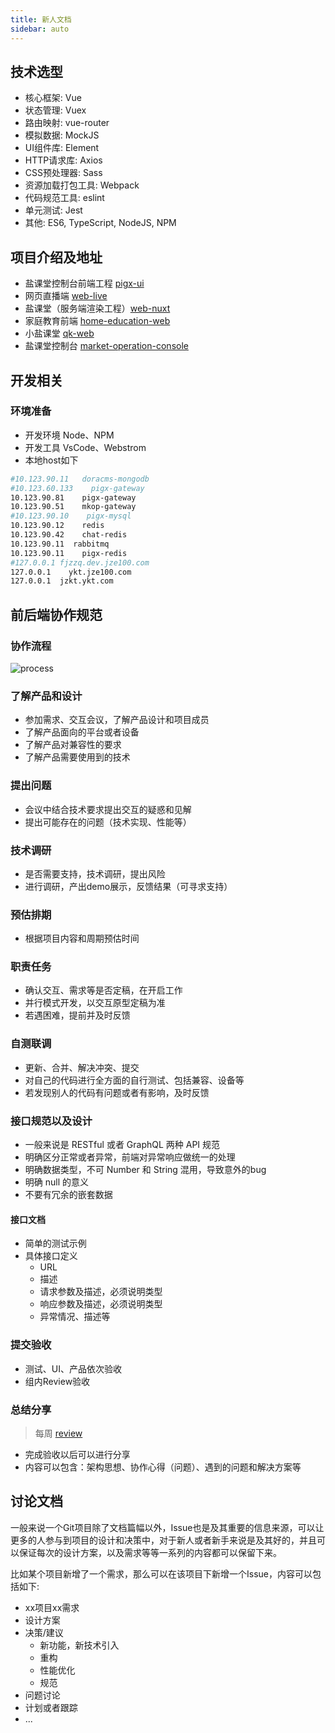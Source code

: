 ```yaml
---
title: 新人文档
sidebar: auto
---
```


## 技术选型
* 核心框架: Vue
* 状态管理: Vuex
* 路由映射: vue-router
* 模拟数据: MockJS
* UI组件库: Element
* HTTP请求库: Axios
* CSS预处理器: Sass
* 资源加载打包工具: Webpack
* 代码规范工具: eslint
* 单元测试: Jest
* 其他: ES6, TypeScript, NodeJS, NPM

## 项目介绍及地址

* 盐课堂控制台前端工程 [pigx-ui](http://git.jze100.com:8000/saltclass/pigx-ui)
* 网页直播端 [web-live](http://git.jze100.com:8000/saltclass/web-live)
* 盐课堂（服务端渲染工程）[web-nuxt](http://git.jze100.com:8000/saltclass/web-nuxt)
* 家庭教育前端 [home-education-web](http://git.jze100.com:8000/saltclass/home-education-web)
* 小盐课堂 [qk-web](http://git.jze100.com:8000/saltclass/qk-web)
* 盐课堂控制台 [market-operation-console](http://git.jze100.com:8000/saltclass/market-operation-console)

## 开发相关

### 环境准备

* 开发环境 Node、NPM
* 开发工具 VsCode、Webstrom
* 本地host如下

```bash
#10.123.90.11   doracms-mongodb
#10.123.60.133    pigx-gateway
10.123.90.81    pigx-gateway
10.123.90.51    mkop-gateway
#10.123.90.10    pigx-mysql
10.123.90.12    redis
10.123.90.42    chat-redis
10.123.90.11  rabbitmq
10.123.90.11    pigx-redis
#127.0.0.1 fjzzq.dev.jze100.com
127.0.0.1    ykt.jze100.com
127.0.0.1  jzkt.ykt.com
```

## 前后端协作规范

### 协作流程

<img :src="$withBase('/process.png')" alt="process">

### 了解产品和设计
* 参加需求、交互会议，了解产品设计和项目成员
* 了解产品面向的平台或者设备
* 了解产品对兼容性的要求
* 了解产品需要使用到的技术

### 提出问题
* 会议中结合技术要求提出交互的疑惑和见解
* 提出可能存在的问题（技术实现、性能等）

### 技术调研
* 是否需要支持，技术调研，提出风险
* 进行调研，产出demo展示，反馈结果（可寻求支持）

### 预估排期
* 根据项目内容和周期预估时间

### 职责任务

* 确认交互、需求等是否定稿，在开启工作
* 并行模式开发，以交互原型定稿为准
* 若遇困难，提前并及时反馈

### 自测联调
* 更新、合并、解决冲突、提交
* 对自己的代码进行全方面的自行测试、包括兼容、设备等
* 若发现别人的代码有问题或者有影响，及时反馈

### 接口规范以及设计

* 一般来说是 RESTful 或者 GraphQL 两种 API 规范
* 明确区分正常或者异常，前端对异常响应做统一的处理
* 明确数据类型，不可 Number 和 String 混用，导致意外的bug
* 明确 null 的意义
* 不要有冗余的嵌套数据

#### 接口文档
* 简单的测试示例
* 具体接口定义
  * URL
  * 描述
  * 请求参数及描述，必须说明类型
  * 响应参数及描述，必须说明类型
  * 异常情况、描述等



### 提交验收

* 测试、UI、产品依次验收
* 组内Review验收

### 总结分享

> 每周 [review](http://git.jze100.com:8000/frontend/review/-/issues)
* 完成验收以后可以进行分享
* 内容可以包含：架构思想、协作心得（问题）、遇到的问题和解决方案等


## 讨论文档

一般来说一个Git项目除了文档篇幅以外，Issue也是及其重要的信息来源，可以让更多的人参与到项目的设计和决策中，对于新人或者新手来说是及其好的，并且可以保证每次的设计方案，以及需求等等一系列的内容都可以保留下来。  

比如某个项目新增了一个需求，那么可以在该项目下新增一个Issue，内容可以包括如下: 

* xx项目xx需求
* 设计方案
* 决策/建议
  * 新功能，新技术引入
  * 重构
  * 性能优化
  * 规范
* 问题讨论
* 计划或者跟踪
* ...
